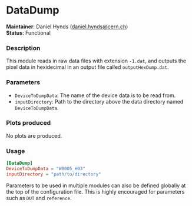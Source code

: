 # DataDump
**Maintainer**: Daniel Hynds (<daniel.hynds@cern.ch>)  
**Status**: Functional

### Description
This module reads in raw data files with extension `-1.dat`, and outputs the pixel data in hexidecimal in an output file called `outputHexDump.dat`.

### Parameters
* `DeviceToDumpData`: The name of the device data is to be read from.
* `inputDirectory`: Path to the directory above the data directory named `DeviceToDumpData`.

### Plots produced
No plots are produced.

### Usage
```toml
[DataDump]
DeviceToDumpData = "W0005_H03"
inputDirectory = "path/to/directory"

```
Parameters to be used in multiple modules can also be defined globally at the top of the configuration file. This is highly encouraged for parameters such as `DUT` and `reference`.
